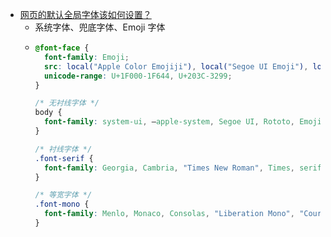- [网页的默认全局字体该如何设置？](https://www.bilibili.com/video/BV1b54y1Z7pu)
	- 系统字体、兜底字体、Emoji 字体
	- ```css
	  @font-face {
	    font-family: Emoji;
	    src: local("Apple Color Emojiji"), local("Segoe UI Emoji"), local("Segoe UI Symbol"), local("Noto Color Emoji");
	    unicode-range: U+1F000-1F644, U+203C-3299;
	  }
	  
	  /* 无衬线字体 */
	  body {
	    font-family: system-ui, —apple-system, Segoe UI, Rototo, Emoji, Helvetica, Arial, sans-serif;
	  }
	  
	  /* 衬线字体 */
	  .font-serif {
	    font-family: Georgia, Cambria, "Times New Roman", Times, serif;
	  }
	  
	  /* 等宽字体 */
	  .font-mono {
	    font-family: Menlo, Monaco, Consolas, "Liberation Mono", "Courier New", monospace;
	  }
	  ```